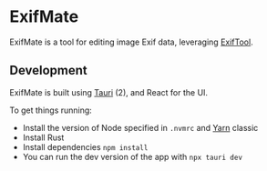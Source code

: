 # ExifMate

ExifMate is a tool for editing image Exif data, leveraging [ExifTool](https://exiftool.org/).

## Development

ExifMate is built using [Tauri](https://tauri.app/) (2), and React for the UI.

To get things running:

* Install the version of Node specified in `.nvmrc` and [Yarn](https://classic.yarnpkg.com/lang/en/docs/install) classic
* Install Rust
* Install dependencies `npm install`
* You can run the dev version of the app with `npx tauri dev`
